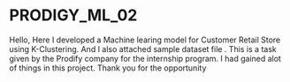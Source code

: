 # PRODIGY_ML_02
Hello, Here I developed a Machine learing model for  Customer Retail Store  using K-Clustering. And I also attached sample dataset file . This is a task given by the Prodify company for the internship program. I had gained alot of things in this project. Thank you for the opportunity
